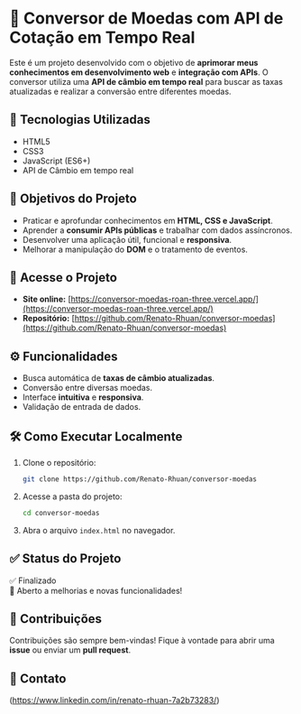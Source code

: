 # 💱 Conversor de Moedas com API de Cotação em Tempo Real

Este é um projeto desenvolvido com o objetivo de **aprimorar meus conhecimentos em desenvolvimento web** e **integração com APIs**. O conversor utiliza uma **API de câmbio em tempo real** para buscar as taxas atualizadas e realizar a conversão entre diferentes moedas.

## 🚀 Tecnologias Utilizadas

- HTML5  
- CSS3  
- JavaScript (ES6+)  
- API de Câmbio em tempo real  

## 🎯 Objetivos do Projeto

- Praticar e aprofundar conhecimentos em **HTML, CSS e JavaScript**.
- Aprender a **consumir APIs públicas** e trabalhar com dados assíncronos.
- Desenvolver uma aplicação útil, funcional e **responsiva**.
- Melhorar a manipulação do **DOM** e o tratamento de eventos.

## 🔗 Acesse o Projeto

- **Site online:** [https://conversor-moedas-roan-three.vercel.app/](https://conversor-moedas-roan-three.vercel.app/)  
- **Repositório:** [https://github.com/Renato-Rhuan/conversor-moedas](https://github.com/Renato-Rhuan/conversor-moedas)


## ⚙️ Funcionalidades

- Busca automática de **taxas de câmbio atualizadas**.
- Conversão entre diversas moedas.
- Interface **intuitiva** e **responsiva**.
- Validação de entrada de dados.

## 🛠️ Como Executar Localmente

1. Clone o repositório:  
   ```bash
   git clone https://github.com/Renato-Rhuan/conversor-moedas
   ```

2. Acesse a pasta do projeto:  
   ```bash
   cd conversor-moedas
   ```

3. Abra o arquivo `index.html` no navegador.

## ✅ Status do Projeto

✅ Finalizado  
🚀 Aberto a melhorias e novas funcionalidades!

## 🤝 Contribuições

Contribuições são sempre bem-vindas! Fique à vontade para abrir uma **issue** ou enviar um **pull request**.

## 📩 Contato

(https://www.linkedin.com/in/renato-rhuan-7a2b73283/)
